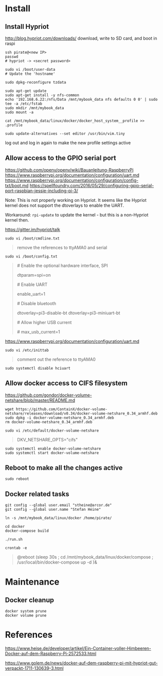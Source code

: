 # Install

## Install Hypriot
http://blog.hypriot.com/downloads/
download, write to SD card, and boot in raspi
```
ssh pirate@<new IP>
passwd
# hypriot -> <secret password>

sudo vi /boot/user-data
# Update the 'hostname'

sudo dpkg-reconfigure tzdata

sudo apt-get update
sudo apt-get install -y nfs-common
echo '192.168.6.22:/nfs/Data /mnt/mybook_data nfs defaults 0 0' | sudo tee -a /etc/fstab
sudo mkdir /mnt/mybook_data
sudo mount -a

cat /mnt/mybook_data/linux/docker/docker_host_system__profile >> .profile

sudo update-alternatives --set editor /usr/bin/vim.tiny
```

log out and log in again to make the new profile settings active


## Allow access to the GPIO serial port

https://github.com/openv/openv/wiki/Bauanleitung-RaspberryPi
https://www.raspberrypi.org/documentation/configuration/uart.md
https://www.raspberrypi.org/documentation/configuration/config-txt/boot.md
https://spellfoundry.com/2016/05/29/configuring-gpio-serial-port-raspbian-jessie-including-pi-3/

Note: This is not properly working on Hypriot. It seems like the Hypriot kernel does not support the dtoverlays to enable the UART.

Workaround: ```rpi-update``` to update the kernel - but this is a non-Hypriot kernel then.

https://gitter.im/hypriot/talk

```
sudo vi /boot/cmdline.txt
```
> remove the references to ttyAMA0 and serial

```
sudo vi /boot/config.txt
```
> \# Enable the optional hardware interface, SPI
>
> dtparam=spi=on
>
> \# Enable UART
>
> enable_uart=1
> 
> \# Disable bluetooth
>
> dtoverlay=pi3-disable-bt
> dtoverlay=pi3-miniuart-bt
> 
> \# Allow higher USB current
>
> \# max_usb_current=1

https://www.raspberrypi.org/documentation/configuration/uart.md

```
sudo vi /etc/inittab
```
> comment out the reference to ttyAMA0

```
sudo systemctl disable hciuart
```

## Allow docker access to CIFS filesystem

https://github.com/gondor/docker-volume-netshare/blob/master/README.md

```
wget https://github.com/ContainX/docker-volume-netshare/releases/download/v0.34/docker-volume-netshare_0.34_armhf.deb
sudo dpkg -i docker-volume-netshare_0.34_armhf.deb
rm docker-volume-netshare_0.34_armhf.deb

sudo vi /etc/default/docker-volume-netshare
```
> DKV_NETSHARE_OPTS="cifs"
```
sudo systemctl enable docker-volume-netshare
sudo systemctl start docker-volume-netshare
```

## Reboot to make all the changes active

```
sudo reboot
```

## Docker related tasks
```
git config --global user.email "stheine@arcor.de"
git config --global user.name "Stefan Heine"

ln -s /mnt/mybook_data/linux/docker /home/pirate/

cd docker
docker-compose build

./run.sh

crontab -e
```
> @reboot (sleep 30s ; cd /mnt/mybook_data/linux/docker/compose ; /usr/local/bin/docker-compose up -d )&

# Maintenance

## Docker cleanup

```
docker system prune
docker volume prune
```

# References

https://www.heise.de/developer/artikel/Ein-Container-voller-Himbeeren-Docker-auf-dem-Raspberry-Pi-2572533.html

https://www.golem.de/news/docker-auf-dem-raspberry-pi-mit-hypriot-gut-verpackt-1711-130639-3.html
